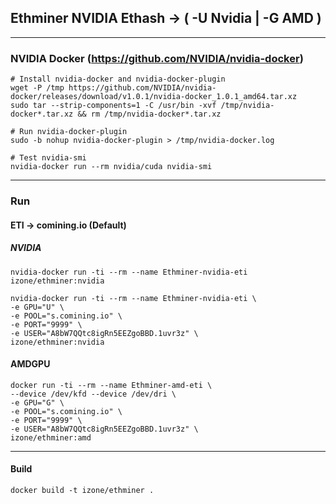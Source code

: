 ## Ethminer NVIDIA Ethash -> ( -U Nvidia | -G AMD )
-----

### NVIDIA Docker (https://github.com/NVIDIA/nvidia-docker)
```
# Install nvidia-docker and nvidia-docker-plugin
wget -P /tmp https://github.com/NVIDIA/nvidia-docker/releases/download/v1.0.1/nvidia-docker_1.0.1_amd64.tar.xz
sudo tar --strip-components=1 -C /usr/bin -xvf /tmp/nvidia-docker*.tar.xz && rm /tmp/nvidia-docker*.tar.xz

# Run nvidia-docker-plugin
sudo -b nohup nvidia-docker-plugin > /tmp/nvidia-docker.log

# Test nvidia-smi
nvidia-docker run --rm nvidia/cuda nvidia-smi
```
-----

### Run

#### ETI -> comining.io (Default)

##### NVIDIA
```
nvidia-docker run -ti --rm --name Ethminer-nvidia-eti izone/ethminer:nvidia
```
```
nvidia-docker run -ti --rm --name Ethminer-nvidia-eti \
-e GPU="U" \
-e POOL="s.comining.io" \
-e PORT="9999" \
-e USER="A8bW7QQtc8igRn5EEZgoBBD.1uvr3z" \
izone/ethminer:nvidia 
```

#### AMDGPU
```
docker run -ti --rm --name Ethminer-amd-eti \
--device /dev/kfd --device /dev/dri \
-e GPU="G" \
-e POOL="s.comining.io" \
-e PORT="9999" \
-e USER="A8bW7QQtc8igRn5EEZgoBBD.1uvr3z" \
izone/ethminer:amd
```

-----
#### Build
```
docker build -t izone/ethminer .
```

